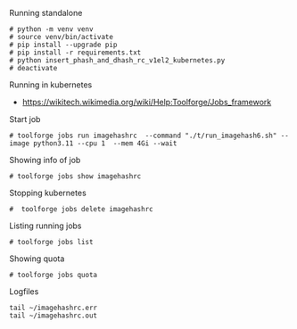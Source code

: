 Running standalone

```
# python -m venv venv
# source venv/bin/activate
# pip install --upgrade pip
# pip install -r requirements.txt
# python insert_phash_and_dhash_rc_v1el2_kubernetes.py
# deactivate
```

Running in kubernetes
- https://wikitech.wikimedia.org/wiki/Help:Toolforge/Jobs_framework

Start job
```
# toolforge jobs run imagehashrc  --command "./t/run_imagehash6.sh" --image python3.11 --cpu 1  --mem 4Gi --wait
```
Showing info of job
```
# toolforge jobs show imagehashrc
```
Stopping kubernetes
```
#  toolforge jobs delete imagehashrc
```
Listing running jobs
```
# toolforge jobs list
```
Showing quota
```
# toolforge jobs quota
```
Logfiles
```
tail ~/imagehashrc.err
tail ~/imagehashrc.out
```
